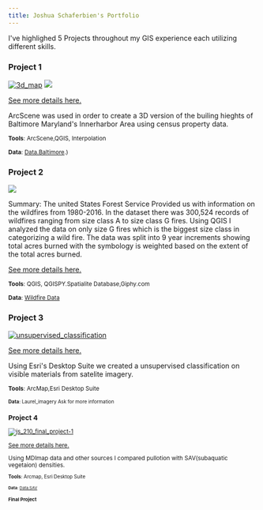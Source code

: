 ```yaml
---
title: Joshua Schaferbien's Portfolio
---
```


I've highlighed  5 Projects throughout my GIS experience each utilizing different skills.

### Project 1

[![3d_map](https://user-images.githubusercontent.com/42807889/49681322-cf3c1280-fa6d-11e8-81bf-d96f2be6bcce.GIF)](https://jrschaferb.github.io/Project%201/schaferbien_Project_1.html)
[![](https://user-images.githubusercontent.com/42807889/49890623-86d87800-fe12-11e8-94b3-090b45a1424f.png)](https://user-images.githubusercontent.com/42807889/49681322-cf3c1280-fa6d-11e8-81bf-d96f2be6bcce.GIF)

[See more details here.](https://jrschaferb.github.io/Project%201/schaferbien_Project_1.html)

ArcScene was used in order to create a 3D version of the builing hieghts of Baltimore Maryland's Innerharbor Area using census property data.

<small>__Tools__: ArcScene,QGIS, Interpolation</small>

<small>__Data__:
[Data.Baltimore](https://data.baltimorecity.gov/Geographic/Building-Footprint-Shape/deus-s85f).)</small>

### Project 2

[![](https://media.giphy.com/media/Yk1Ld08LwKh4ytPH50/giphy.gif)](https://jrschaferb.github.io/Project%202/schaferbien_Project_2.html)

Summary: The united States Forest Service Provided us with information on the wildfires from 1980-2016. In the dataset there was 300,524 records of wildfires ranging from size class A to size class G fires. Using QGIS I analyzed the data on only size G fires which is the biggest size class in categorizing a wild fire. The data was split into 9 year increments showing total acres burned with the symbology is weighted based on the extent of the total acres burned.   

[See more details here.](https://jrschaferb.github.io/Project%202/schaferbien_Project_2.html)

<small>__Tools__: QGIS, QGISPY.Spatialite Database,Giphy.com</small>

<small>__Data__:
[Wildfire Data](https://wildfire.cr.usgs.gov/firehistory/data.html)</small>

### Project 3

[![unsupervised_classification](https://user-images.githubusercontent.com/42807889/49681481-70c46380-fa70-11e8-9861-9585bb6143b7.jpg)](https://jrschaferb.github.io/Project%203/Project_3.html)

[See more details here.](https://jrschaferb.github.io/Project%203/Project_3.html)

Using Esri's Desktop Suite we created a unsupervised classification on visible materials from satelite imagery.

<small>__Tools__: ArcMap,Esri Desktop Suite

<small>__Data__:
Laurel_imagery Ask for more information </small>

### Project 4

[![js_210_final_project-1](https://user-images.githubusercontent.com/42807889/49681927-c2242100-fa77-11e8-9d07-588f33869bec.jpg)](https://jrschaferb.github.io/Project%204/project_4.html)

[See more details here.](https://jrschaferb.github.io/Project%204/project_4.html)

Using MDImap data and other sources I compared pullotion with SAV(subaquatic vegetaion) densities.

<small>__Tools__: Arcmap, Esri Desktop Suite

<small>__Data__:
[Data.SAV](http://geodata.md.gov/sggatlas/index.html?sggWebmap=83c1553112794d0d81db4f4304345357&sggTheme=streamHealth&extent=-79.1489,38.0633,-75.0922,39.874&extentBBox=-8555926.975646812,4770258.749917697,-8522027.153602384,4802400.52031157&extentSR=102100)
 

### Final Project 
